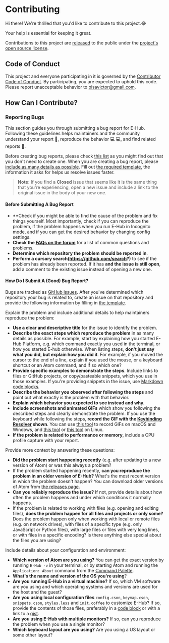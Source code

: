 # Contributing

Hi there!
We're thrilled that you'd like to contribute to this project.:joy:

Your help is essential for keeping it great.

Contributions to this project are [released](https://help.github.com/articles/github-terms-of-service/#6-contributions-under-repository-license) to the public under the [project's open source license](LICENSE).

## Code of Conduct

This project and everyone participating in it is governed by the [Contributor Code of Conduct](CODE_OF_CONDUCT.md). By participating, you are expected to uphold this code. Please report unacceptable behavior to [oisavictor@gmail.com](mailto:oisavictor@gmail.com).

## How Can I Contribute?

### Reporting Bugs

This section guides you through submitting a bug report for E-Hub. Following these guidelines helps maintainers and the community understand your report :pencil:, reproduce the behavior :computer: :computer:, and find related reports :mag_right:.

Before creating bug reports, please check [this list](#before-submitting-a-bug-report) as you might find out that you don't need to create one. When you are creating a bug report, please [include as many details as possible](#how-do-i-submit-a-good-bug-report). Fill out [the required template](https://github.com/Oisavictor/E-Hub/blob/main/.github/ISSUE_TEMPLATE/bug_report.md), the information it asks for helps us resolve issues faster.

> **Note:** If you find a **Closed** issue that seems like it is the same thing that you're experiencing, open a new issue and include a link to the original issue in the body of your new one.

#### Before Submitting A Bug Report

* **Check if you might be able to find the cause of the problem and fix things yourself. Most importantly, check if you can reproduce the problem, if the problem happens when you run E-Hub in Incognito mode, and if you can get the desired behavior by changing config settings.
* **Check the [FAQs on the forum](https://discuss.E-Hub.io/faq)** for a list of common questions and problems.
* **Determine which repository the problem should be reported in**.
* **Perform a cursory search(https://github.com/search?)** to see if the problem has already been reported. If it has **and the issue is still open**, add a comment to the existing issue instead of opening a new one.

#### How Do I Submit A (Good) Bug Report?

Bugs are tracked as [GitHub issues](https://guides.github.com/features/issues/). After you've determined which repository your bug is related to, create an issue on that repository and provide the following information by filling in [the template](https://github.com/Oisavictor/E-Hub/blob/main/.github/ISSUE_TEMPLATE/bug_report.md).

Explain the problem and include additional details to help maintainers reproduce the problem:

* **Use a clear and descriptive title** for the issue to identify the problem.
* **Describe the exact steps which reproduce the problem** in as many details as possible. For example, start by explaining how you started E-Hub Platform, e.g. which command exactly you used in the terminal, or how you started E-hub otherwise. When listing steps, **don't just say what you did, but explain how you did it**. For example, if you moved the cursor to the end of a line, explain if you used the mouse, or a keyboard shortcut or an Atom command, and if so which one?
* **Provide specific examples to demonstrate the steps**. Include links to files or GitHub projects, or copy/pasteable snippets, which you use in those examples. If you're providing snippets in the issue, use [Markdown code blocks](https://help.github.com/articles/markdown-basics/#multiple-lines).
* **Describe the behavior you observed after following the steps** and point out what exactly is the problem with that behavior.
* **Explain which behavior you expected to see instead and why.**
* **Include screenshots and animated GIFs** which show you following the described steps and clearly demonstrate the problem. If you use the keyboard while following the steps, **record the GIF with the [Keybinding Resolver](https://github.com/atom/keybinding-resolver) shown**. You can use [this tool](https://www.cockos.com/licecap/) to record GIFs on macOS and Windows, and [this tool](https://github.com/colinkeenan/silentcast) or [this tool](https://github.com/GNOME/byzanz) on Linux.
* **If the problem is related to performance or memory**, include a CPU profile capture with your report.

Provide more context by answering these questions:

* **Did the problem start happening recently** (e.g. after updating to a new version of Atom) or was this always a problem?
* If the problem started happening recently, **can you reproduce the problem in an older version of E-Hub?** What's the most recent version in which the problem doesn't happen? You can download older versions of Atom from [the releases page](https://github.com/E-Hub/releases).
* **Can you reliably reproduce the issue?** If not, provide details about how often the problem happens and under which conditions it normally happens.
* If the problem is related to working with files (e.g. opening and editing files), **does the problem happen for all files and projects or only some?** Does the problem happen only when working with local or remote files (e.g. on network drives), with files of a specific type (e.g. only JavaScript or Python files), with large files or files with very long lines, or with files in a specific encoding? Is there anything else special about the files you are using?

Include details about your configuration and environment:

* **Which version of Atom are you using?** You can get the exact version by running `E-Hub -v` in your terminal, or by starting Atom and running the `Application: About` command from the [Command Palette](https://github.com/atom/command-palette).
* **What's the name and version of the OS you're using**?
* **Are you running E-Hub in a virtual machine?** If so, which VM software are you using and which operating systems and versions are used for the host and the guest?
* **Are you using local configuration files** `config.cson`, `keymap.cson`, `snippets.cson`, `styles.less` and `init.coffee` to customize E-Hub? If so, provide the contents of those files, preferably in a [code block](https://help.github.com/articles/markdown-basics/#multiple-lines) or with a link to a [gist](https://gist.github.com/).
* **Are you using E-Hub with multiple monitors?** If so, can you reproduce the problem when you use a single monitor?
* **Which keyboard layout are you using?** Are you using a US layout or some other layout?

